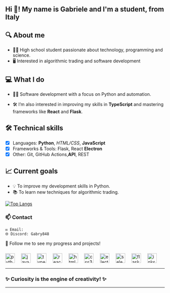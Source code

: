 <h2 align="left">Hi 👋! My name is Gabriele and I'm a student, from Italy</h2>


 ## 🔍 About me
- 🧑‍🎓 High school student passionate about technology, programming and science.
- 🖥️ Interested in algorithmic trading and software development

## 💻 What I do
 - 👨‍💻 Software development with a focus on Python and automation.  
 <!--- 📊 Currently exploring algorithmic trading and advanced data analysis techniques.  -->
 - 🛠️ I’m also interested in improving my skills in **TypeScript** and mastering frameworks like **React** and **Flask**.

## 🛠️ Technical skills
 - [x] Languages: **Python**, *HTML/CSS*, **JavaScript**
 - [x] Frameworks & Tools: Flask, React **Electron**
 - [x] Other: Git, GitHub Actions,**API**, REST

## 📈 Current goals
 - 💡 To improve my development skills in Python.
 - 📚 To learn new techniques for algorithmic trading.

[![Top Langs](https://github-readme-stats.vercel.app/api/top-langs/?username=your-github-username&layout=compact&theme=vision-friendly-dark)](https://github.com/anuraghazra/github-readme-stats)

### 📫 Contact
    ✉️ Email: 
    🌐 Discord: Gabry848

🌟 Follow me to see my progress and projects!

<!--
<div align="center">
  <img src="https://github-readme-stats.vercel.app/api?username=Gabry848&hide_title=false&hide_rank=false&show_icons=true&include_all_commits=true&count_private=true&disable_animations=false&theme=dracula&locale=en&hide_border=false" height="150" alt="stats graph"  />
  <img src="https://github-readme-stats.vercel.app/api/top-langs?username=Gabry848&locale=en&hide_title=false&layout=compact&card_width=320&langs_count=5&theme=dracula&hide_border=false" height="150" alt="languages graph"  />
</div>
-->
###

<div align="left">
  <img src="https://cdn.jsdelivr.net/gh/devicons/devicon/icons/python/python-original.svg" height="30" alt="python logo"  />
  <img width="12" />
  <img src="https://cdn.jsdelivr.net/gh/devicons/devicon/icons/javascript/javascript-original.svg" height="30" alt="javascript logo"  />
  <img width="12" />
  <img src="https://cdn.jsdelivr.net/gh/devicons/devicon/icons/typescript/typescript-original.svg" height="30" alt="typescript logo"  />
  <img width="12" />
  <img src="https://cdn.jsdelivr.net/gh/devicons/devicon/icons/react/react-original.svg" height="30" alt="react logo"  />
  <img width="12" />
  <img src="https://cdn.jsdelivr.net/gh/devicons/devicon/icons/html5/html5-original.svg" height="30" alt="html5 logo"  />
  <img width="12" />
  <img src="https://cdn.jsdelivr.net/gh/devicons/devicon/icons/css3/css3-original.svg" height="30" alt="css3 logo"  />
  <img width="12" />
  <img src="https://cdn.jsdelivr.net/gh/devicons/devicon/icons/electron/electron-original.svg" height="30" alt="electron logo"  />
  <img width="12" />
  <img src="https://cdn.jsdelivr.net/gh/devicons/devicon/icons/selenium/selenium-original.svg" height="30" alt="selenium logo"  />
  <img width="12" />
  <img src="https://cdn.jsdelivr.net/gh/devicons/devicon/icons/flask/flask-original.svg" height="30" alt="flask logo"  />
  <img width="12" />
  <img src="https://cdn.jsdelivr.net/gh/devicons/devicon/icons/inkscape/inkscape-original.svg" height="30" alt="inkscape logo"  />
</div>




---
### __✨ Curiosity is the engine of creativity! ✨__
---
